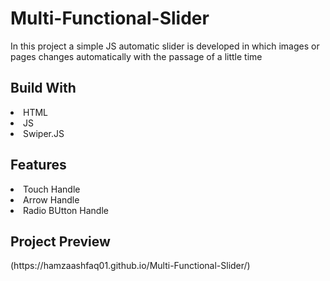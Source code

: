 <h1>Multi-Functional-Slider</h1>
<p>In this project a simple JS automatic slider is developed in which images or pages changes automatically with the passage of a little time</p>

<h2>Build With</h2>
<li>HTML</li>
<li>JS</li>
<li>Swiper.JS</li>
<h2>Features</h2>
<li>Touch Handle</li>
<li>Arrow Handle</li>
<li>Radio BUtton Handle</li>
<h2>Project Preview</h2>
(https://hamzaashfaq01.github.io/Multi-Functional-Slider/)
